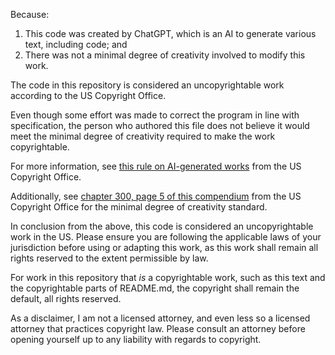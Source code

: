 Because:

1. This code was created by ChatGPT, which is an AI to generate various text, including code; and
2. There was not a minimal degree of creativity involved to modify this work.

The code in this repository is considered an uncopyrightable work according to
the US Copyright Office.

Even though some effort was made to correct the program in line with
specification, the person who authored this file does not believe it would meet
the minimal degree of creativity required to make the work copyrightable.

For more information, see [this rule on AI-generated
works](https://www.federalregister.gov/documents/2023/03/16/2023-05321/copyright-registration-guidance-works-containing-material-generated-by-artificial-intelligence)
from the US Copyright Office.

Additionally, see [chapter 300, page 5 of this
compendium](https://www.copyright.gov/comp3/chap300/ch300-copyrightable-authorship.pdf)
from the US Copyright Office for the minimal degree of creativity standard.

In conclusion from the above, this code is considered an uncopyrightable work
in the US.  Please ensure you are following the applicable laws of your
jurisdiction before using or adapting this work, as this work shall remain all
rights reserved to the extent permissible by law.

For work in this repository that *is* a copyrightable work, such as this text
and the copyrightable parts of README.md, the copyright shall remain the
default, all rights reserved.

As a disclaimer, I am not a licensed attorney, and even less so a licensed
attorney that practices copyright law.  Please consult an attorney before
opening yourself up to any liability with regards to copyright.
